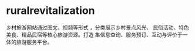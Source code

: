 # ruralrevitalization
乡村旅游网站通过图文、视频等形式 ，分类展示乡村景点风光、 民俗活动、特色美食、精品民宿等核心旅游资源。打造 集信息查询、服务预订、互动与评价于一体的旅游服务平台。
